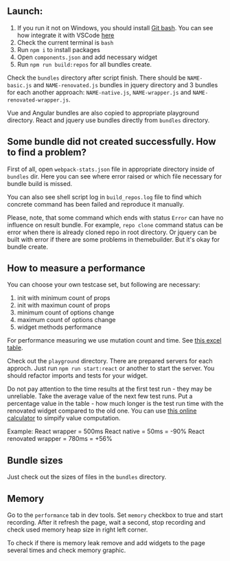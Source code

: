 ## Launch:

1. If you run it not on Windows, you should install [Git bash](https://gitforwindows.org/). You can see how integrate it with VSCode [here](https://stackoverflow.com/questions/42606837/how-do-i-use-bash-on-windows-from-the-visual-studio-code-integrated-terminal)
2. Check the current terminal is `bash`
3. Run `npm i` to install packages
4. Open `components.json` and add necessary widget
5. Run `npm run build:repos` for all bundles create. 

Check the `bundles` directory after script finish. There should be `NAME-basic.js` and `NAME-renovated.js` bundles in jquery directory and 3 bundles for each another approach: `NAME-native.js`, `NAME-wrapper.js` and `NAME-renovated-wrapper.js`.

Vue and Angular bundles are also copied to appropriate playground directory. React and jquery use bundles directly from `bundles` directory.

## Some bundle did not created successfully. How to find a problem?

First of all, open `webpack-stats.json` file in appropriate directory inside of `bundles` dir. Here you can see where error raised or which file necessary for bundle build is missed.

You can also see shell script log in `build_repos.log` file to find which concrete command has been failed and reproduce it manually.

Please, note, that some command which ends with status `Error` can have no influence on result bundle. For example, `repo clone` command status can be error when there is already cloned repo in root directory. Or jquery can be built with error if there are some problems in themebuilder. But it's okay for bundle create.

## How to measure a performance

You can choose your own testcase set, but following are necessary:

1. init with minimum count of props
2. init with maximun count of props
3. minimum count of options change
4. maximum count of options change
5. widget methods performance

For performance measuring we use mutation count and time. See [this excel table](https://devexpress.sharepoint.com/:x:/r/sites/devextreme/_layouts/15/doc2.aspx?sourcedoc=%7B83b3ff2d-7c2b-4ecc-aa0f-98a7bf077c6e%7D&action=edit&activeCell=%27Pager%27!C3&wdrcid=2bb7cd88-846e-40dc-8e73-66428d6ae10e&wdrldc=1&cid=eedc6bd9-d61b-456b-b02a-ca67364bbd9a).

Check out the `playground` directory. There are prepared servers for each approch. Just run `npm run start:react` or another to start the server. You should refactor imports and tests for your widget.

Do not pay attention to the time results at the first test run - they may be unreliable. Take the average value of the next few test runs. Put a percentage value in the table - how much longer is the test run time with the renovated widget compared to the old one. You can use [this online calculator](https://calcus.ru/kalkulyator-procentov) to simpify value computation.

Example:
React wrapper = 500ms
React native = 50ms = -90%
React renovated wrapper = 780ms = +56%

## Bundle sizes

Just check out the sizes of files in the `bundles` directory.

## Memory

Go to the `performance` tab in dev tools. Set `memory` checkbox to true and start recording. After it refresh the page, wait a second, stop recording and check used memory heap size in right left corner.

To check if there is memory leak remove and add widgets to the page several times and check memory graphic.